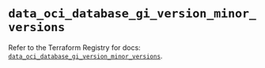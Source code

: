 # `data_oci_database_gi_version_minor_versions`

Refer to the Terraform Registry for docs: [`data_oci_database_gi_version_minor_versions`](https://registry.terraform.io/providers/oracle/oci/7.19.0/docs/data-sources/database_gi_version_minor_versions).
